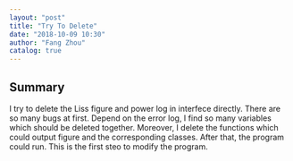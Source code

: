 ```yaml
---
layout: "post"
title: "Try To Delete"
date: "2018-10-09 10:30"
author: "Fang Zhou"
catalog: true
---
```

## Summary
I try to delete the Liss figure and power log in interfece directly. There are so many bugs at first. Depend on the error log, I find so many variables which should be deleted together. Moreover, I delete the functions which could output figure and the corresponding classes. After that, the program could run. This is the first steo to modify the program.

